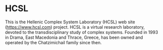 # HCSL
This is the Hellenic Complex System Laboratory (HCSL) web site (https://www.hcsl.com) project. 
HCSL is a virtual  research laboratory, devoted to the transdisciplinary study of complex systems.
Founded in 1993 in Drama, East Macedonia and Thrace, Greece, has been owned and operated by the Chatzimichail family since then.
